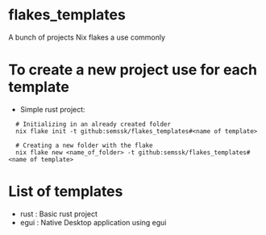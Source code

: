# flakes_templates
A bunch of projects Nix flakes a use commonly
# To create a new project use for each template
* Simple rust project:
````
  # Initializing in an already created folder
  nix flake init -t github:semssk/flakes_templates#<name of template>

  # Creating a new folder with the flake
  nix flake new <name_of_folder> -t github:semssk/flakes_templates#<name of template>

````
# List of templates
* rust : Basic rust project
* egui : Native Desktop application using egui 
